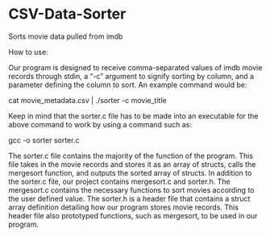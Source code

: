 # CSV-Data-Sorter
Sorts movie data pulled from imdb


How to use:

Our program is designed to receive comma-separated values of imdb movie records through stdin, a “-c” argument to signify sorting by column, and a parameter defining the column to sort. An example command would be:

  cat movie_metadata.csv | ./sorter -c movie_title

Keep in mind that the sorter.c file has to be made into an executable for the above command to work by using a command such as:

  gcc -o sorter sorter.c

The sorter.c file contains the majority of the function of the program. This file takes in the movie records and stores it as an array of structs, calls the mergesort function, and outputs the sorted array of structs.
In addition to the sorter.c file, our project contains mergesort.c and sorter.h. The mergesort.c contains the necessary functions to sort movies according to the user defined value. The sorter.h is a header file that contains a struct array definition detailing how our program stores movie records. This header file also prototyped functions, such as mergesort, to be used in our program.
